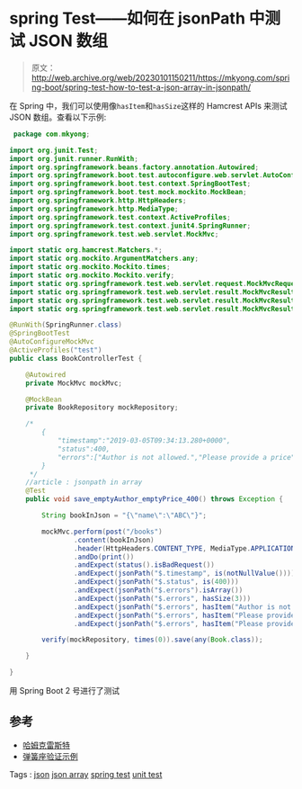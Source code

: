 # spring Test——如何在 jsonPath 中测试 JSON 数组

> 原文：<http://web.archive.org/web/20230101150211/https://mkyong.com/spring-boot/spring-test-how-to-test-a-json-array-in-jsonpath/>

在 Spring 中，我们可以使用像`hasItem`和`hasSize`这样的 Hamcrest APIs 来测试 JSON 数组。查看以下示例:

```java
 package com.mkyong;

import org.junit.Test;
import org.junit.runner.RunWith;
import org.springframework.beans.factory.annotation.Autowired;
import org.springframework.boot.test.autoconfigure.web.servlet.AutoConfigureMockMvc;
import org.springframework.boot.test.context.SpringBootTest;
import org.springframework.boot.test.mock.mockito.MockBean;
import org.springframework.http.HttpHeaders;
import org.springframework.http.MediaType;
import org.springframework.test.context.ActiveProfiles;
import org.springframework.test.context.junit4.SpringRunner;
import org.springframework.test.web.servlet.MockMvc;

import static org.hamcrest.Matchers.*;
import static org.mockito.ArgumentMatchers.any;
import static org.mockito.Mockito.times;
import static org.mockito.Mockito.verify;
import static org.springframework.test.web.servlet.request.MockMvcRequestBuilders.post;
import static org.springframework.test.web.servlet.result.MockMvcResultHandlers.print;
import static org.springframework.test.web.servlet.result.MockMvcResultMatchers.jsonPath;
import static org.springframework.test.web.servlet.result.MockMvcResultMatchers.status;

@RunWith(SpringRunner.class)
@SpringBootTest
@AutoConfigureMockMvc
@ActiveProfiles("test")
public class BookControllerTest {

    @Autowired
    private MockMvc mockMvc;

    @MockBean
    private BookRepository mockRepository;

    /*
        {
            "timestamp":"2019-03-05T09:34:13.280+0000",
            "status":400,
            "errors":["Author is not allowed.","Please provide a price","Please provide a author"]
        }
     */
    //article : jsonpath in array
    @Test
    public void save_emptyAuthor_emptyPrice_400() throws Exception {

        String bookInJson = "{\"name\":\"ABC\"}";

        mockMvc.perform(post("/books")
                .content(bookInJson)
                .header(HttpHeaders.CONTENT_TYPE, MediaType.APPLICATION_JSON))
                .andDo(print())
                .andExpect(status().isBadRequest())
                .andExpect(jsonPath("$.timestamp", is(notNullValue())))
                .andExpect(jsonPath("$.status", is(400)))
                .andExpect(jsonPath("$.errors").isArray())
                .andExpect(jsonPath("$.errors", hasSize(3)))
                .andExpect(jsonPath("$.errors", hasItem("Author is not allowed.")))
                .andExpect(jsonPath("$.errors", hasItem("Please provide a author")))
                .andExpect(jsonPath("$.errors", hasItem("Please provide a price")));

        verify(mockRepository, times(0)).save(any(Book.class));

    }

} 
```

用 Spring Boot 2 号进行了测试

## 参考

*   [哈姆克雷斯特](http://web.archive.org/web/20210814204316/http://hamcrest.org/JavaHamcrest/)
*   [弹簧座验证示例](/web/20210814204316/https://mkyong.com/spring-boot/spring-rest-validation-example/)

Tags : [json](http://web.archive.org/web/20210814204316/https://mkyong.com/tag/json/) [json array](http://web.archive.org/web/20210814204316/https://mkyong.com/tag/json-array/) [spring test](http://web.archive.org/web/20210814204316/https://mkyong.com/tag/spring-test/) [unit test](http://web.archive.org/web/20210814204316/https://mkyong.com/tag/unit-test/)<input type="hidden" id="mkyong-current-postId" value="14947">